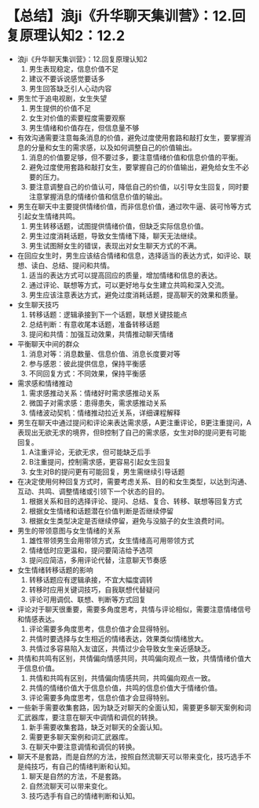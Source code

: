 # 【总结】浪ji《升华聊天集训营》：12.回复原理认知2：12.2

-   浪ji《升华聊天集训营》：12.回复原理认知2
    1.  男生表现稳定，信息价值不足
    2.  建议不要诉说感觉要话多
    3.  男生回答缺乏引人心动内容
-   男生忙于追电视剧，女生失望
    1.  男生提供的价值不足
    2.  女生对价值的索要程度需要观察
    3.  男生情绪和价值存在，但信息量不够
-   有效沟通需要注意每条消息的价值，避免过度使用套路和敲打女生，要掌握消息的分量和女生的需求感，以及如何调整自己的价值输出。
    1.  消息的价值要足够，但不要过多，要注意情绪价值和信息价值的平衡。
    2.  避免过度使用套路和敲打女生，要掌握自己的价值输出，避免给女生不必要的压力。
    3.  要注意调整自己的价值认可，降低自己的价值，以引导女生回复，同时要注意掌握消息的情绪价值和信息价值的输出。
-   男生在聊天中主要提供情绪价值，而非信息价值，通过吹牛逼、装可怜等方式引起女生情绪共鸣。
    1.  男生转移话题，试图提供情绪价值，但缺乏实际信息价值。
    2.  男生过度消耗话题，导致女生情绪下降，聊天无法继续。
    3.  男生试图掰女生的错误，表现出对女生聊天方式的不满。
-   在回应女生时，男生应该结合情绪和信息，选择适当的表达方式，如评论、联想、读白、总结、提问和共情。
    1.  适当的表达方式可以提高回应的质量，增加情绪和信息的表达。
    2.  通过评论、联想等方式，可以更好地与女生建立共鸣和深入交流。
    3.  男生应该注意表达方式，避免过度消耗话题，提高聊天的效果和质量。
-   女生聊天技巧
    1.  转移话题：逻辑承接到下一个话题，联想关键技能点
    2.  总结判断：有意收尾本话题，准备转移话题
    3.  提问和共情：加强互动效果，共情推动聊天情绪
-   平衡聊天中间的群众
    1.  消息对等：消息数量、信息价值、消息长度要对等
    2.  参与感恩：彼此提供信息，保持平衡感
    3.  不同回复方式：不同效果，保持平衡感
-   需求感和情绪推动
    1.  需求感推动关系：情绪好时需求感推动关系
    2.  微国子对需求感：患得患失，需求感推动关系
    3.  情绪波动契机：情绪推动拉近关系，详细课程解释
-   男生在聊天中通过提问和评论来表达需求感，A更注重评论，B更注重提问，A表现出无欲无求的境界，但B控制了自己的需求感，女生对B的提问更有可能回复。
    1.  A注重评论，无欲无求，但可能缺乏后手
    2.  B注重提问，控制需求感，更容易引起女生回复
    3.  女生对B的提问更有可能回复，男生需继续引导话题
-   在决定使用何种回复方式时，需要考虑关系、目的和女生类型，以达到沟通、互动、共鸣、调整情绪或引领下一个状态的目的。
    1.  根据关系和目的选择评论、提问、总结、复合、转移、联想等回复方式
    2.  根据女生情绪和话题潜在价值判断是否继续停留
    3.  根据女生类型决定是否继续停留，避免与没脑子的女生浪费时间。
-   男生的带领意图与女生情绪的关系
    1.  雄性带领男生会用带领方式，女生情绪高可用带领方式
    2.  情绪低时应更温和，提问要简洁给予选项
    3.  提问应简洁，多用评论代替，注意聊天节奏感
-   女生情绪转移话题的影响
    1.  转移话题应有逻辑承接，不宜大幅度调转
    2.  转移时应用关键词技巧，自我联想代替疑问
    3.  评论可用调侃、联想、判断等方式回复
-   评论对于聊天很重要，需要多角度思考，共情与评论相似，需要注意情绪信号和情感表达。
    1.  评论需要多角度思考，信息价值才会显得特别。
    2.  共情时要选择与女生相近的情绪表达，效果类似情绪放大。
    3.  共情过多容易陷入友谊区，共情过少会导致女生亲近感缺乏。
-   共情和共鸣有区别，共情偏向情感共同，共鸣偏向观点一致，共情情绪价值大于信息价值。
    1.  共情和共鸣有区别，共情偏向情感共同，共鸣偏向观点一致。
    2.  共情的情绪价值大于信息价值，共鸣的信息价值大于情绪价值。
    3.  评论需要多角度思考，信息价值才会显得特别。
-   一些新手需要收集套路，因为缺乏对聊天的全面认知，需要更多聊天案例和词汇武器库，要注意在聊天中调情和调侃的转换。
    1.  新手需要收集套路，缺乏对聊天的全面认知。
    2.  需要更多聊天案例和词汇武器库。
    3.  在聊天中要注意调情和调侃的转换。
-   聊天不是套路，而是自然的方法，按照自然流聊天可以带来变化，技巧选手不是纯技巧，有自己的情绪判断和认知。
    1.  聊天是自然的方法，不是套路。
    2.  自然流聊天可以带来变化。
    3.  技巧选手有自己的情绪判断和认知。